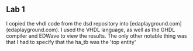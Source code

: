 ## Lab 1

<p>I copied the vhdl code from the dsd repository into [edaplayground.com](edaplayground.com). I used the VHDL language, as well as the GHDL compiler and EDWave to view the results. The only other notable thing was that I had to specify that the ha_tb was the 'top entity'</p>
 
